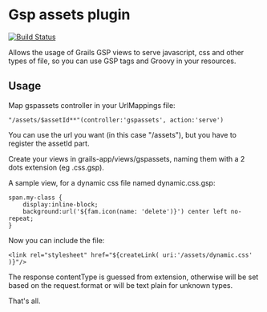 Gsp assets plugin
=================

[![Build Status](https://secure.travis-ci.org/enr/grails-gspassets.png?branch=master)](http://travis-ci.org/enr/grails-gspassets)

Allows the usage of Grails GSP views to serve javascript, css and other types of file, so you can use GSP tags and Groovy in your resources.


Usage
-----

Map gspassets controller in your UrlMappings file:

    "/assets/$assetId**"(controller:'gspassets', action:'serve')

You can use the url you want (in this case "/assets"), but you have to register the assetId part.

Create your views in grails-app/views/gspassets, naming them with a 2 dots extension (eg .css.gsp).

A sample view, for a dynamic css file named dynamic.css.gsp:

    span.my-class {
        display:inline-block;
        background:url('${fam.icon(name: 'delete')}') center left no-repeat;
    }

Now you can include the file:

    <link rel="stylesheet" href="${createLink( uri:'/assets/dynamic.css' )}"/>

The response contentType is guessed from extension, otherwise will be set based on the request.format or will be text plain for unknown types.

That's all.